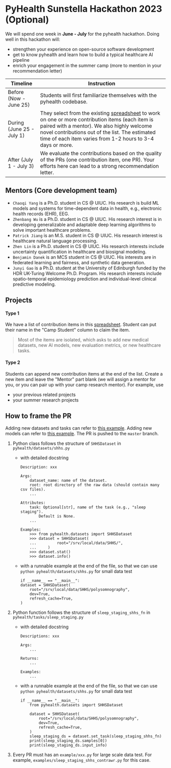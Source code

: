 # PyHealth Sunstella Hackathon 2023 (Optional)
We will spend one week in **June - July** for the pyhealth hackathon. Doing well in this hackathon will:
- strengthen your experience on open-source software development
- get to know pyhealth and learn how to build a typical healthcare AI pipeline
- enrich your engagement in the summer camp (more to mention in your recommendation letter)


| Timeline | Instruction |
| ------ | ------ |
| Before (Now - June 25) | Students will first familiarize themselves with the pyhealth codebase. |
| During (June 25 - July 1) | They select from the existing [spreadsheet](https://docs.google.com/spreadsheets/d/1rSXBT5IJO3Cy0ZacWCg4qC3vvMebida32SuZm2A4qNg/edit#gid=0) to work on one or more contribution items (each item is paired with a mentor). We also highly welcome novel contributions out of the list. The estimated time of each item varies from 1-2 hours to 3-4 days or more. |
| After (July 1 - July 3) | We evaluate the contributions based on the quality of the PRs (one contribution item, one PR). Your efforts here can lead to a strong recommendation letter.|


## Mentors (Core development team)
- `Chaoqi Yang` is a Ph.D. student in CS @ UIUC. His research is build ML models and systems for time-dependent data in health, e.g., electronic health records (EHR), EEG.
- `Zhenbang Wu` is a Ph.D. student in CS @ UIUC. His research interest is in developing generalizable and adaptable deep learning algorithms to solve important healthcare problems.
- `Patrick Jiang` is an M.S. student in CS @ UIUC. His research interest is healthcare natural language processing.
- `Zhen Lin` is a Ph.D. student in CS @ UIUC. His research interests include uncertainty quantification in healthcare and biosignal modeling.
- `Benjamin Danek` is an MCS student in CS @ UIUC. His interests are in federated learning and fairness, and synthetic data generation.
- `Junyi Gao` is a Ph.D. student at the University of Edinburgh funded by the HDR UK-Turing Welcome Ph.D. Program. His research interests include spatio-temporal epidemiology prediction and individual-level clinical predictive modeling.

## Projects 

#### Type 1
We have a list of contribution items in this [spreadsheet](https://docs.google.com/spreadsheets/d/1rSXBT5IJO3Cy0ZacWCg4qC3vvMebida32SuZm2A4qNg/edit#gid=0). Student can put their name in the "Camp Student" column to claim the item. 
> Most of the items are isolated, which asks to add new medical datasets, new AI models, new evaluation metrics, or new healthcare tasks. 

#### Type 2
Students can append new contribution items at the end of the list. Create a new item and leave the "Mentor" part blank (we will assign a mentor for you, or you can pair up with your camp research mentor). For example, use
- your previous related projects
- your summer research projects

## How to frame the PR
Adding new datasets and tasks can refer to [this example](https://github.com/sunlabuiuc/PyHealth/pull/162). Adding new models can refer to [this example](https://github.com/sunlabuiuc/PyHealth/pull/61). The PR is pushed to the `master` branch.

1. Python class follows the structure of `SHHSDataset` in `pyhealth/datasets/shhs.py`
    - with detailed docstring
        ```
        Description: xxx

        Args:
            dataset_name: name of the dataset.
            root: root directory of the raw data (should contain many csv files).
            ...

        Attributes:
            task: Optional[str], name of the task (e.g., "sleep staging").
                Default is None.
            ...

        Examples:
            >>> from pyhealth.datasets import SHHSDataset
            >>> dataset = SHHSDataset(
            ...         root="/srv/local/data/SHHS/",
            ...     )
            >>> dataset.stat()
            >>> dataset.info()
        ```
    - with a runnable example at the end of the file, so that we can use `python pyhealth/datasets/shhs.py` for small data test
        ```
        if __name__ == "__main__":
        dataset = SHHSDataset(
            root="/srv/local/data/SHHS/polysomnography",
            dev=True,
            refresh_cache=True,
        )
        ```

2. Python function follows the structure of `sleep_staging_shhs_fn` in `pyhealth/tasks/sleep_staging.py`
    - with detailed docstring
        ```
        Descriptions: xxx

        Args:
            ...

        Returns:
            ...

        Examples:
            ...
        ```
    - with a runnable example at the end of the file, so that we can use `python pyhealth/datasets/shhs.py` for small data test
        ```
        if __name__ == "__main__":
            from pyhealth.datasets import SHHSDataset

            dataset = SHHSDataset(
                root="/srv/local/data/SHHS/polysomnography",
                dev=True,
                refresh_cache=True,
            )
            sleep_staging_ds = dataset.set_task(sleep_staging_shhs_fn)
            print(sleep_staging_ds.samples[0])
            print(sleep_staging_ds.input_info)
        ```

3. Every PR must has an `example/xxx.py` for large scale data test. For example, `examples/sleep_staging_shhs_contrawr.py` for this case.

